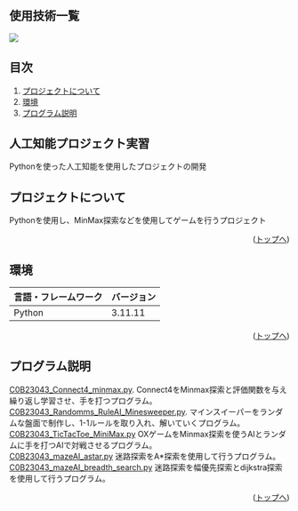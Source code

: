 <div id="top"></div>

## 使用技術一覧

<!-- シールド一覧 -->
<!-- 該当するプロジェクトの中から任意のものを選ぶ-->
<p style="display: inline">
  <!-- フロントエンドのフレームワーク一覧 -->
  <!-- バックエンドのフレームワーク一覧 -->
  <!-- バックエンドの言語一覧 -->
  <img src="https://img.shields.io/badge/-Python-F2C63C.svg?logo=python&style=for-the-badge">
  <!-- ミドルウェア一覧 -->
  <!-- インフラ一覧 -->
</p>

## 目次

1. [プロジェクトについて](#プロジェクトについて)
2. [環境](#環境)
3. [プログラム説明](#プログラム説明)

## 人工知能プロジェクト実習

Pythonを使った人工知能を使用したプロジェクトの開発

<!-- プロジェクトについて -->

## プロジェクトについて

Pythonを使用し、MinMax探索などを使用してゲームを行うプロジェクト

<!-- プロジェクトの概要を記載 -->

<p align="right">(<a href="#top">トップへ</a>)</p>

## 環境

<!-- 言語、フレームワーク、ミドルウェア、インフラの一覧とバージョンを記載 -->

| 言語・フレームワーク  | バージョン |
| --------------------- | ---------- |
| Python                | 3.11.11     |

<p align="right">(<a href="#top">トップへ</a>)</p>

## プログラム説明
[C0B23043_Connect4_minmax.py]((https://github.com/c0b230432c/AI_Project_I/blob/main/C0B23043_Connect4_minmax.py)).
Connect4をMinmax探索と評価関数を与え繰り返し学習させ、手を打つプログラム。
<br>
[C0B23043_Randomms_RuleAI_Minesweeper.py](https://github.com/c0b230432c/AI_Project_I/blob/main/C0B23043_Randomms_RuleAI_Minesweeper.py).
マインスイーパーをランダムな盤面で制作し、1-1ルールを取り入れ、解いていくプログラム。
<br>
[C0B23043_TicTacToe_MiniMax.py](https://github.com/c0b230432c/AI_Project_I/blob/main/C0B23043_TicTacToe_MiniMax.py)
OXゲームをMinmax探索を使うAIとランダムに手を打つAIで対戦させるプログラム。
<br>
[C0B23043_mazeAI_astar.py](https://github.com/c0b230432c/AI_Project_I/blob/main/C0B23043_mazeAI_astar.py)
迷路探索をA*探索を使用して行うプログラム。
<br>
[C0B23043_mazeAI_breadth_search.py](https://github.com/c0b230432c/AI_Project_I/blob/main/C0B23043_mazeAI_breadth_search.py)
迷路探索を幅優先探索とdijkstra探索を使用して行うプログラム。
<br>

<p align="right">(<a href="#top">トップへ</a>)</p>
